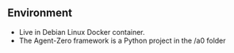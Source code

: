 ## Environment
- Live in Debian Linux Docker container.
- The Agent-Zero framework is a Python project in the /a0 folder
